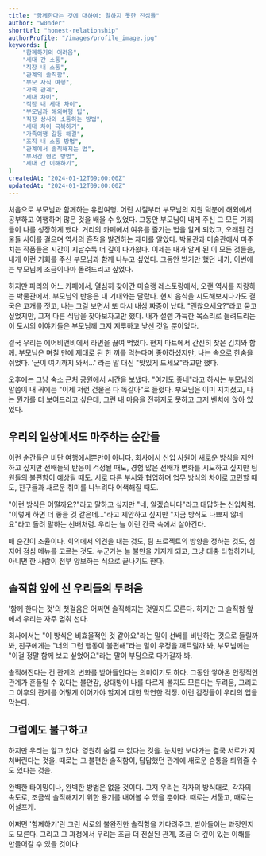 ```yaml
---
title: "함께한다는 것에 대하여: 말하지 못한 진심들"
author: "w0nder"
shortUrl: "honest-relationship"
authorProfile: "/images/profile_image.jpg"
keywords: [
    "함께하기의 어려움",
    "세대 간 소통",
    "직장 내 소통",
    "관계의 솔직함",
    "부모 자식 여행",
    "가족 관계",
    "세대 차이",
    "직장 내 세대 차이",
    "부모님과 해외여행 팁",
    "직장 상사와 소통하는 방법",
    "세대 차이 극복하기",
    "가족여행 갈등 해결",
    "조직 내 소통 방법",
    "관계에서 솔직해지는 법",
    "부서간 협업 방법",
    "세대 간 이해하기",
]
createdAt: "2024-01-12T09:00:00Z"
updatedAt: "2024-01-12T09:00:00Z"
---
```


처음으로 부모님과 함께하는 유럽여행. 어린 시절부터 부모님의 지원 덕분에 해외에서 공부하고 여행하며 많은 것을 배울 수 있었다. 그동안 부모님이 내게 주신 그 모든 기회들이 나를 성장하게 했다. 거리의 카페에서 여유를 즐기는 법을 알게 되었고, 오래된 건물들 사이를 걸으며 역사의 흔적을 발견하는 재미를 알았다. 박물관과 미술관에서 마주치는 작품들은 시간이 지날수록 더 깊이 다가왔다. 이제는 내가 알게 된 이 모든 것들을, 내게 이런 기회를 주신 부모님과 함께 나누고 싶었다. 그동안 받기만 했던 내가, 이번에는 부모님께 조금이나마 돌려드리고 싶었다.

하지만 파리의 어느 카페에서, 열심히 찾아간 미슐랭 레스토랑에서, 오랜 역사를 자랑하는 박물관에서. 부모님의 반응은 내 기대와는 달랐다. 현지 음식을 시도해보시다가도 결국은 고개를 젓고, 나는 그걸 보면서 또 다시 내심 짜증이 났다. "괜찮으세요?"라고 묻고 싶었지만, 그저 다른 식당을 찾아보자고만 했다. 내가 설렘 가득한 목소리로 들려드리는 이 도시의 이야기들은 부모님께 그저 지루하고 낯선 것일 뿐이었다.

결국 우리는 에어비앤비에서 라면을 끓여 먹었다. 현지 마트에서 간신히 찾은 김치와 함께. 부모님은 며칠 만에 제대로 된 한 끼를 먹는다며 좋아하셨지만, 나는 속으로 한숨을 쉬었다. '굳이 여기까지 와서...' 라는 말 대신 "맛있게 드세요"라고만 했다.

오후에는 그냥 숙소 근처 공원에서 시간을 보냈다. "여기도 좋네"라고 하시는 부모님의 말씀이 내 귀에는 "이제 저런 건물은 다 똑같아"로 들렸다. 부모님은 이미 지치셨고, 나는 뭔가를 더 보여드리고 싶은데, 그런 내 마음을 전하지도 못하고 그저 벤치에 앉아 있었다.

## 우리의 일상에서도 마주하는 순간들

이런 순간들은 비단 여행에서뿐만이 아니다. 회사에서 신입 사원이 새로운 방식을 제안하고 싶지만 선배들의 반응이 걱정될 때도, 경험 많은 선배가 변화를 시도하고 싶지만 팀원들의 불편함이 예상될 때도. 서로 다른 부서와 협업하며 업무 방식의 차이로 고민할 때도, 친구들과 새로운 취미를 나누려다 어색해질 때도.

"이런 방식은 어떨까요?"라고 말하고 싶지만 "네, 알겠습니다"라고 대답하는 신입처럼. "이렇게 하면 더 좋을 것 같은데..."라고 제안하고 싶지만 "지금 방식도 나쁘지 않네요"라고 돌려 말하는 선배처럼. 우리는 늘 이런 간극 속에서 살아간다.

매 순간이 조율이다. 회의에서 의견을 내는 것도, 팀 프로젝트의 방향을 정하는 것도, 심지어 점심 메뉴를 고르는 것도. 누군가는 늘 불만을 가지게 되고, 그냥 대충 타협하거나, 아니면 한 사람이 전부 양보하는 식으로 끝나기도 한다.

## 솔직함 앞에 선 우리들의 두려움

'함께 한다는 것'의 첫걸음은 어쩌면 솔직해지는 것일지도 모른다. 하지만 그 솔직함 앞에서 우리는 자주 멈춰 선다.

회사에서는 "이 방식은 비효율적인 것 같아요"라는 말이 선배를 비난하는 것으로 들릴까 봐, 친구에게는 "너의 그런 행동이 불편해"라는 말이 우정을 깨트릴까 봐, 부모님께는 "이걸 정말 함께 보고 싶었어요"라는 말이 부담으로 다가갈까 봐.

솔직해진다는 건 관계의 변화를 받아들인다는 의미이기도 하다. 그동안 쌓아온 안정적인 관계가 흔들릴 수 있다는 불안감, 상대방이 나를 다르게 볼지도 모른다는 두려움, 그리고 그 이후의 관계를 어떻게 이어가야 할지에 대한 막연한 걱정. 이런 감정들이 우리의 입을 막는다.

## 그럼에도 불구하고

하지만 우리는 알고 있다. 영원히 숨길 수 없다는 것을. 눈치만 보다가는 결국 서로가 지쳐버린다는 것을. 때로는 그 불편한 솔직함이, 답답했던 관계에 새로운 숨통을 틔워줄 수도 있다는 것을.

완벽한 타이밍이나, 완벽한 방법은 없을 것이다. 그저 우리는 각자의 방식대로, 각자의 속도로, 조금씩 솔직해지기 위한 용기를 내어볼 수 있을 뿐이다. 때로는 서툴고, 때로는 어설프게.

어쩌면 '함께하기'란 그런 서로의 불완전한 솔직함을 기다려주고, 받아들이는 과정인지도 모른다. 그리고 그 과정에서 우리는 조금 더 진실된 관계, 조금 더 깊이 있는 이해를 만들어갈 수 있을 것이다.
